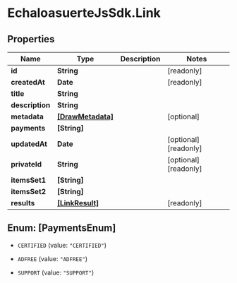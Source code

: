 # EchaloasuerteJsSdk.Link

## Properties

Name | Type | Description | Notes
------------ | ------------- | ------------- | -------------
**id** | **String** |  | [readonly] 
**createdAt** | **Date** |  | [readonly] 
**title** | **String** |  | 
**description** | **String** |  | 
**metadata** | [**[DrawMetadata]**](DrawMetadata.md) |  | [optional] 
**payments** | **[String]** |  | 
**updatedAt** | **Date** |  | [optional] [readonly] 
**privateId** | **String** |  | [optional] [readonly] 
**itemsSet1** | **[String]** |  | 
**itemsSet2** | **[String]** |  | 
**results** | [**[LinkResult]**](LinkResult.md) |  | [readonly] 



## Enum: [PaymentsEnum]


* `CERTIFIED` (value: `"CERTIFIED"`)

* `ADFREE` (value: `"ADFREE"`)

* `SUPPORT` (value: `"SUPPORT"`)





